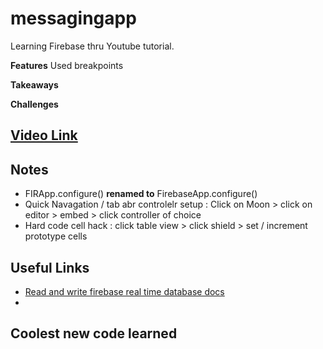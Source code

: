 # messagingapp
Learning Firebase thru Youtube tutorial.

__Features__ Used breakpoints

__Takeaways__ 

__Challenges__ 

## [Video Link](https://www.youtube.com/watch?v=PMbqo7ue_u0&list=PLMRqhzcHGw1ZRUB86rmNqG15Sr5jV-2NU&index=1)

## Notes
- FIRApp.configure() __renamed to__ FirebaseApp.configure()
- Quick Navagation / tab abr controlelr setup : Click on Moon > click on editor > embed > click controller of choice
- Hard code cell hack : click table view > click shield > set / increment prototype cells 



## Useful Links
- [Read and write firebase real time database docs](https://firebase.google.com/docs/database/ios/read-and-write?authuser=0)
-


## Coolest new code learned 
```Swift

```
